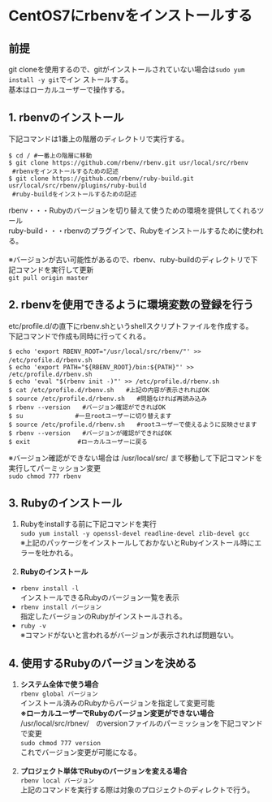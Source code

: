# CentOS7にrbenvをインストールする
## 前提
  git cloneを使用するので、gitがインストールされていない場合は`sudo yum install -y git`でイン   ストールする。<br>
  基本はローカルユーザーで操作する。

## 1. rbenvのインストール
  下記コマンドは1番上の階層のディレクトリで実行する。<br>
  ```
  $ cd / #一番上の階層に移動
  $ git clone https://github.com/rbenv/rbenv.git usr/local/src/rbenv
   #rbenvをインストールするための記述
  $ git clone https://github.com/rbenv/ruby-build.git usr/local/src/rbenv/plugins/ruby-build
   #ruby-buildをインストールするための記述
  ```

  rbenv・・・Rubyのバージョンを切り替えて使うための環境を提供してくれるツール<br>
  ruby-build・・・rbenvのプラグインで、Rubyをインストールするために使われる。<br><br>
  ※バージョンが古い可能性があるので、rbenv、ruby-buildのディレクトリで下記コマンドを実行して更新<br>
  `git pull origin master`<br>

## 2. rbenvを使用できるように環境変数の登録を行う
  etc/profile.d/の直下にrbenv.shというshellスクリプトファイルを作成する。<br>
  下記コマンドで作成も同時に行ってくれる。
  ```
  $ echo 'export RBENV_ROOT="/usr/local/src/rbenv/"' >> /etc/profile.d/rbenv.sh　
  $ echo 'export PATH="${RBENV_ROOT}/bin:${PATH}"' >> /etc/profile.d/rbenv.sh
  $ echo 'eval "$(rbenv init -)"' >> /etc/profile.d/rbenv.sh
  $ cat /etc/profile.d/rbenv.sh　　#上記の内容が表示されればOK
  $ source /etc/profile.d/rbenv.sh　　#問題なければ再読み込み
  $ rbenv --version　　#バージョン確認ができればOK
  $ su           　　#一旦rootユーザーに切り替えます
  $ source /etc/profile.d/rbenv.sh　　#rootユーザーで使えるように反映させます
  $ rbenv --version　　#バージョンが確認ができればOK
  $ exit             #ローカルユーザーに戻る
  ```
  ※バージョン確認ができない場合は /usr/local/src/ まで移動して下記コマンドを実行してパーミッション変更<br>
  `sudo chmod 777 rbenv`<br>
## 3. Rubyのインストール
1. Rubyをinstallする前に下記コマンドを実行<br>
  `sudo yum install -y openssl-devel readline-devel zlib-devel gcc`<br>
  ※上記のパッケージをインストールしておかないとRubyインストール時にエラーを吐かれる。<br><br>
2. **Rubyのインストール**
  * `rbenv install -l`<br>
  インストールできるRubyのバージョン一覧を表示
  * `rbenv install バージョン`<br>
  指定したバージョンのRubyがインストールされる。
  * `ruby -v`<br>
  ※コマンドがないと言われるがバージョンが表示されれば問題ない。

## 4. 使用するRubyのバージョンを決める
1. **システム全体で使う場合**<br>
  `rbenv global バージョン`<br>
  インストール済みのRubyからバージョンを指定して変更可能<br>
  **※ローカルユーザーでRubyのバージョン変更ができない場合**<br>
    /usr/local/src/rbnev/　のversionファイルのパーミッションを下記コマンドで変更<br>
    `sudo chmod 777 version`<br>
    これでバージョン変更が可能になる。<br><br>
2. **プロジェクト単体でRubyのバージョンを変える場合**<br>
  `rbenv local バージョン`<br>
  上記のコマンドを実行する際は対象のプロジェクトのディレクトで行う。
